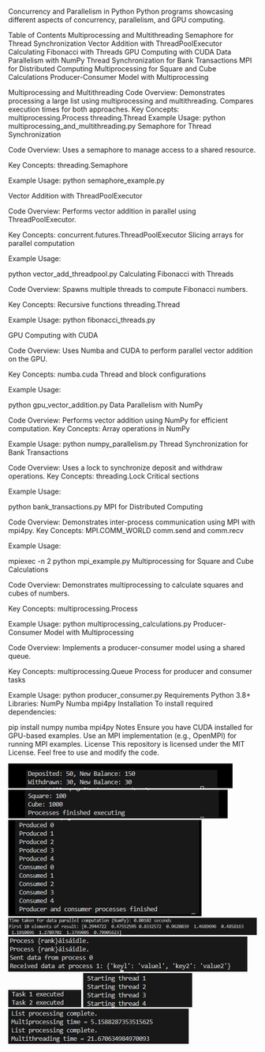 Concurrency and Parallelism in Python
Python programs showcasing different aspects of concurrency, parallelism, and GPU computing.

Table of Contents
Multiprocessing and Multithreading
Semaphore for Thread Synchronization
Vector Addition with ThreadPoolExecutor
Calculating Fibonacci with Threads
GPU Computing with CUDA
Data Parallelism with NumPy
Thread Synchronization for Bank Transactions
MPI for Distributed Computing
Multiprocessing for Square and Cube Calculations
Producer-Consumer Model with Multiprocessing

Multiprocessing and Multithreading
Code Overview:
Demonstrates processing a large list using multiprocessing and multithreading.
Compares execution times for both approaches.
Key Concepts:
multiprocessing.Process
threading.Thread
Example Usage:
python multiprocessing_and_multithreading.py
Semaphore for Thread Synchronization

Code Overview:
Uses a semaphore to manage access to a shared resource.

Key Concepts:
threading.Semaphore

Example Usage:
python semaphore_example.py

Vector Addition with ThreadPoolExecutor

Code Overview:
Performs vector addition in parallel using ThreadPoolExecutor.

Key Concepts:
concurrent.futures.ThreadPoolExecutor
Slicing arrays for parallel computation

Example Usage:

python vector_add_threadpool.py
Calculating Fibonacci with Threads

Code Overview:
Spawns multiple threads to compute Fibonacci numbers.

Key Concepts:
Recursive functions
threading.Thread

Example Usage:
python fibonacci_threads.py

GPU Computing with CUDA

Code Overview:
Uses Numba and CUDA to perform parallel vector addition on the GPU.

Key Concepts:
numba.cuda
Thread and block configurations

Example Usage:

python gpu_vector_addition.py
Data Parallelism with NumPy

Code Overview:
Performs vector addition using NumPy for efficient computation.
Key Concepts:
Array operations in NumPy

Example Usage:
python numpy_parallelism.py
Thread Synchronization for Bank Transactions

Code Overview:
Uses a lock to synchronize deposit and withdraw operations.
Key Concepts:
threading.Lock
Critical sections

Example Usage:

python bank_transactions.py
MPI for Distributed Computing

Code Overview:
Demonstrates inter-process communication using MPI with mpi4py.
Key Concepts:
MPI.COMM_WORLD
comm.send and comm.recv

Example Usage:

mpiexec -n 2 python mpi_example.py
Multiprocessing for Square and Cube Calculations

Code Overview:
Demonstrates multiprocessing to calculate squares and cubes of numbers.

Key Concepts:
multiprocessing.Process

Example Usage:
python multiprocessing_calculations.py
Producer-Consumer Model with Multiprocessing

Code Overview:
Implements a producer-consumer model using a shared queue.

Key Concepts:
multiprocessing.Queue
Process for producer and consumer tasks

Example Usage:
python producer_consumer.py
Requirements
Python 3.8+
Libraries:
NumPy
Numba
mpi4py
Installation
To install required dependencies:

pip install numpy numba mpi4py
Notes
Ensure you have CUDA installed for GPU-based examples.
Use an MPI implementation (e.g., OpenMPI) for running MPI examples.
License
This repository is licensed under the MIT License. Feel free to use and modify the code.

![alt text](ss1.png) ![alt text](ss2.png) ![alt text](ss3.png)
![alt text](64.jpeg) ![alt text](63.jpeg) ![alt text](62.jpeg) ![alt text](61.jpeg) ![alt text](6.jpeg)
